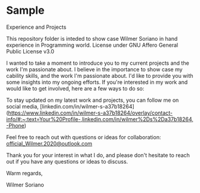 # Sample
Experience and Projects

This repository folder is inteded to show case Wilmer Soriano in hand experience in Programming world. License under GNU Affero General Public License v3.0

I wanted to take a moment to introduce you to my current projects and the work I'm passionate about. I believe in the importance to show case my cability skills, and the work I'm passionate about. I'd like to provide you with some insights into my ongoing efforts.
If you're interested in my work and would like to get involved, here are a few ways to do so:

To stay updated on my latest work and projects, you can follow me on social media, [linkedin.com/in/wilmer-s-a37b18264]
(https://www.linkedin.com/in/wilmer-s-a37b18264/overlay/contact-info/#:~:text=Your%20Profile-,linkedin.com/in/wilmer%2Ds%2Da37b18264,-Phone)

Feel free to reach out with questions or ideas for collaboration: official_Wilmer.2020@outlook.com

Thank you for your interest in what I do, and please don't hesitate to reach out if you have any questions or ideas to discuss.

Warm regards,

Wilmer Soriano
